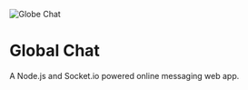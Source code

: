 ![Globe Chat](https://res.cloudinary.com/dlskdxln3/image/upload/v1667230804/globechat/earthgifbackground_wit2vu.gif)

# Global Chat

A Node.js and Socket.io powered online messaging web app.